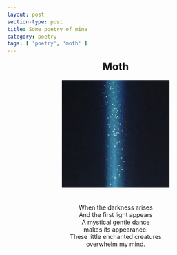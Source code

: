 ```yaml
---
layout: post
section-type: post
title: Some poetry of mine
category: poetry
tags: [ 'poetry', 'moth' ]
---
```


 <center>
<font size="+2"> <strong>Moth</strong> </font>
<br>
<br>
<img src="../assets/moth.jpg" alt="Moth" height="250" width="250">

<br>
<br>
<br>
 When the darkness arises<br>
 And the first light appears<br>
 A mystical gentle dance<br>
 makes its appearance.<br>
 These little enchanted creatures<br>
 overwhelm my mind.</center>

 <br>
 <br>
 <br>
